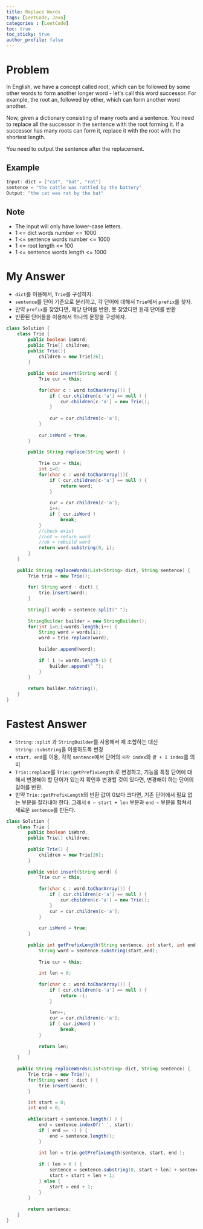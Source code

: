 ```yaml
---
title: Replace Words
tags: [LeetCode, Java]
categories : [LeetCode]
toc: true
toc_sticky: true
author_profile: false
---
```


# Problem

In English, we have a concept called root, which can be followed by some other words to form another longer word - let's call this word successor. For example, the root an, followed by other, which can form another word another.

Now, given a dictionary consisting of many roots and a sentence. You need to replace all the successor in the sentence with the root forming it. If a successor has many roots can form it, replace it with the root with the shortest length.

You need to output the sentence after the replacement.

## Example

```swift
Input: dict = ["cat", "bat", "rat"]
sentence = "the cattle was rattled by the battery"
Output: "the cat was rat by the bat"
```

## Note

* The input will only have lower-case letters.
* 1 <= dict words number <= 1000
* 1 <= sentence words number <= 1000
* 1 <= root length <= 100
* 1 <= sentence words length <= 1000

# My Answer

* `dict`를 이용해서, `Trie`를 구성하자.
* `sentence`를 단어 기준으로 분리하고, 각 단어에 대해서 `Trie`에서 `prefix`를 찾자.
* 만약 `prefix`를 찾았다면, 해당 단어를 반환, 못 찾았다면 원래 단어를 반환
* 반환된 단어들을 이용해서 하나의 문장을 구성하자.

```java
class Solution {
    class Trie {
        public boolean isWord;
        public Trie[] children;
        public Trie(){
            children = new Trie[26];
        }    
        
        public void insert(String word) {
            Trie cur = this;
            
            for(char c : word.toCharArray()) {
                if ( cur.children[c-'a'] == null ) {
                    cur.children[c-'a'] = new Trie();
                }
                
                cur = cur.children[c-'a'];
            }
            
            cur.isWord = true;
        }
        
        public String replace(String word) {
            
            Trie cur = this;
            int i=0;
            for(char c : word.toCharArray()){
                if ( cur.children[c-'a'] == null ) {
                    return word;
                }
                
                cur = cur.children[c-'a'];
                i++;
                if ( cur.isWord )
                    break;
            }
            //check exist
            //not = return word
            //ok = rebuild word
            return word.substring(0, i);
        }
    }
    
    public String replaceWords(List<String> dict, String sentence) {
        Trie trie = new Trie();
        
        for( String word : dict) {
            trie.insert(word);
        }
        
        String[] words = sentence.split(" ");
        
        StringBuilder builder = new StringBuilder();
        for(int i=0;i<words.length;i++) {
            String word = words[i];
            word = trie.replace(word);    
            
            builder.append(word);
            
            if ( i != words.length-1) {
                builder.append(" ");
            }
        }
        
        return builder.toString();        
    }
}
```

# Fastest Answer

* `String::split` 과 `StringBuilder`를 사용해서 재 조합하는 대신 `String::substring`을 이용하도록 변경
* `start, end`를 이용, 각각 `sentence`에서 단어의 `시작 index`와 `끝 + 1 index`를 의미
* `Trie::replace`를 `Trie::getPrefixLength` 로 변경하고, 기능을 특정 단어에 대해서 변경해야 할 단어가 있는지 확인후 변경할 것이 있다면, 변경해야 하는 단어의 길이를 반환.
* 만약 `Trie::getPrefixLength`의 반환 값이 0보다 크다면, 기존 단어에서 필요 없는 부분을 잘라내야 한다. 그래서 `0 ~ start + len` 부분과 `end ~` 부분을 합쳐서 새로운 `sentence`를 만든다. 

```java
class Solution {
    class Trie {
        public boolean isWord;
        public Trie[] children;
        
        public Trie() {
            children = new Trie[26];
        }    
        
        public void insert(String word) {
            Trie cur = this;
            
            for(char c : word.toCharArray()) {
                if ( cur.children[c-'a'] == null ) {
                    cur.children[c-'a'] = new Trie();
                }
                cur = cur.children[c-'a'];
            }                    
            
            cur.isWord = true;
        }
        
        public int getPrefixLength(String sentence, int start, int end ) {
            String word = sentence.substring(start,end);
            
            Trie cur = this;
            
            int len = 0;
            
            for(char c : word.toCharArray()) {
                if ( cur.children[c-'a'] == null ) {
                    return -1;
                }
                
                len++;
                cur = cur.children[c-'a'];
                if ( cur.isWord )
                    break;
            }                    
            
            return len;            
        }
    }
    
    public String replaceWords(List<String> dict, String sentence) {
        Trie trie = new Trie();
        for(String word : dict ) {
            trie.insert(word);
        }

        int start = 0;
        int end = 0;    
        
        while(start < sentence.length() ) {
            end = sentence.indexOf(' ', start);
            if ( end == -1 ) {
                end = sentence.length();
            }
            
            int len = trie.getPrefixLength(sentence, start, end );
            
            if ( len > 0 ) {
                sentence = sentence.substring(0, start + len) + sentence.substring(end);
                start = start + len + 1;
            } else {
                start = end + 1;    
            }
        }
        
        return sentence;
    }
}
```

